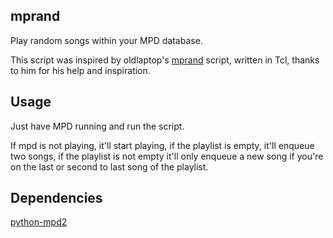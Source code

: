 ## mprand
Play random songs within your MPD database.

This script was inspired by oldlaptop's [mprand](https://github.com/oldlaptop/mprand) script, written in Tcl, thanks to him for his help and inspiration.
## Usage
Just have MPD running and run the script.

If mpd is not playing, it'll start playing, if the playlist is empty, it'll enqueue two songs, if the playlist is not empty it'll only enqueue a new song if you're on the last or second to last song of the playlist.

## Dependencies
[python-mpd2](https://github.com/Mic92/python-mpd2)
